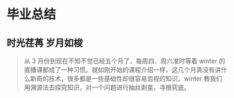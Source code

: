 # 毕业总结

## 时光荏苒 岁月如梭

> 从 3 月份到现在不知不觉已经五个月了，每周四、周六准时等着 winter 的直播课都成了一种习惯。就如刚开始的课程介绍一样，这几个月真没有讲什么新奇的技术，很多都是一些基础性却很容易忽视的知识。winter 教我们用溯源法去探究知识，对一个问题进行抽丝剥茧，寻根究底。

